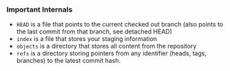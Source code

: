 ### Important Internals
* `HEAD` is a file that points to the current checked out branch (also points to the last commit from that branch, see detached HEAD)
* `index` is a file that stores your staging information
* `objects` is a directory that stores all content from the repository
* `refs` is a directory storing pointers from any identifier (heads, tags, branches) to the latest commit hash.
